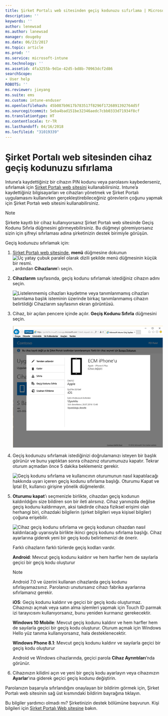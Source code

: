 ```yaml
---
title: Şirket Portalı web sitesinden geçiş kodunuzu sıfırlama | Microsoft Docs
description: ''
keywords: ''
author: lenewsad
ms.author: lanewsad
manager: dougeby
ms.date: 06/23/2017
ms.topic: article
ms.prod: ''
ms.service: microsoft-intune
ms.technology: ''
ms.assetid: 4fa3255b-9d1e-42d5-bd8b-70963dcf2d86
searchScope:
- User help
ROBOTS: ''
ms.reviewer: jieyang
ms.suite: ems
ms.custom: intune-enduser
ms.openlocfilehash: 45b087b9617b783517f8296f1726891392764d5f
ms.sourcegitcommit: 5eba4bad151be32346aedc7cbb0333d71934f8cf
ms.translationtype: HT
ms.contentlocale: tr-TR
ms.lasthandoff: 04/16/2018
ms.locfileid: "31019339"
---
```

# <a name="how-to-reset-your-device-passcode-from-the-company-portal-website"></a>Şirket Portalı web sitesinden cihaz geçiş kodunuzu sıfırlama

Intune’a kaydettiğiniz bir cihazın PIN kodunu veya parolasını kaybederseniz, sıfırlamak için [Şirket Portalı web sitesini](https://portal.manage.microsoft.com#HelpDeskDialog) kullanabilirsiniz. Intune’a kaydettiğiniz bilgisayarları ve cihazları yönetmek ve Şirket Portalı uygulamasını kullanırken gerçekleştirebileceğiniz görevlerin çoğunu yapmak için Şirket Portalı web sitesini kullanabilirsiniz.

> [!NOTE]
> Şirkete kayıtlı bir cihaz kullanıyorsanız Şirket Portalı web sitesinde Geçiş Kodunu Sıfırla düğmesini görmeyebilirsiniz. Bu düğmeyi göremiyorsanız sizin için şifreyi sıfırlaması adına şirketinizin destek birimiyle görüşün.

Geçiş kodunuzu sıfırlamak için:

1. [Şirket Portalı web sitesinde](https://portal.manage.microsoft.com#HelpDeskDialog), __menü__ düğmesine dokunun ![Üç yatay çubuk paralel olarak dizili şekilde menü düğmesinin küçük bir resmi.](/intune/media/CP_hamburger_menu.png), ardından __Cihazlarım__’ı seçin.

2. __Cihazlarım__ sayfasında, geçiş kodunu sıfırlamak istediğiniz cihazın adını seçin.

   ![Listelenmemiş cihazları kaydetme veya tanımlanmamış cihazları tanımlama başlık isteminin üzerinde birkaç tanımlanmamış cihazın belirtildiği Cihazlarım sayfasının ekran görüntüsü.](./media/macOS_enroll_002_tap_here_banner.png)

3. Cihaz, bir açılan pencere içinde açılır. **Geçiş Kodunu Sıfırla** düğmesini seçin.

   ![Şirket Portalı web sitesinde seçilen bir cihaza yönelik Yeniden Adlandır, Kaldır, Cihazı Sıfırla, Geçiş Kodunu Sıfırla ve Uzaktan Kilitleme dahil tüm seçenekler. ](./media/iwp-screen-with-all-options.png)

4. Geçiş kodunuzu sıfırlamak istediğinizi doğrulamanızı isteyen bir başlık görünür ve bunu yaptıktan sonra cihazınız oturumunuzu kapatır. Tekrar oturum açmadan önce 5 dakika beklemeniz gerekir.

   ![Geçiş kodunu sıfırlama ve kullanıcının oturumunun nasıl kapatılacağı hakkında uyarı içeren geçiş kodunu sıfırlama başlığı. Oturumu Kapat ve İptal Et, kullanıcı girişine yönelik düğmelerdir.](./media/iwp-reset-passcode-popup.png)

5. **Oturumu kapat**’ı seçmenizle birlikte, cihazdan geçiş kodunun kaldırıldığını size bildiren son bir ileti alırsınız. Cihaz yanınızda değilse geçiş kodunu kaldırmayın, aksi takdirde cihaza fiziksel erişimi olan herhangi biri, cihazdaki bilgilerin (şirket bilgileri veya kişisel bilgiler) çoğuna erişebilir. 

   ![Cihaz geçiş kodunu sıfırlama ve geçiş kodunun cihazdan nasıl kaldırılacağı uyarısıyla birlikte ikinci geçiş kodunu sıfırlama başlığı. Cihaz ayarlarına giderek yeni bir geçiş kodu belirlemenizi de önerir.](./media/iwp-reset-passcode-2nd-popup.png)

   Farklı cihazların farklı türlerde geçiş kodları vardır.

   **Android**: Mevcut geçiş kodunu kaldırır ve hem harfler hem de sayılarla geçici bir geçiş kodu oluşturur 
  
   > [!NOTE]
   > Android 7.0 ve üzerini kullanan cihazlarda geçiş kodunu sıfırlayamazsınız. Parolanızı unutursanız cihazı fabrika ayarlarına sıfırlamanız gerekir.

   **iOS**: Geçiş kodunu kaldırır ve geçici bir geçiş kodu oluşturmaz. Cihazınızı açmak veya satın alma işlemleri yapmak için Touch ID parmak izi tarayıcısını kullanıyorsanız, bunu yeniden kurmanız gerekecektir.

   **Windows 10 Mobile**: Mevcut geçiş kodunu kaldırır ve hem harfler hem de sayılarla geçici bir geçiş kodu oluşturur. Oturum açmak için Windows Hello yüz tanıma kullanıyorsanız, hala desteklenecektir.
    
   **Windows Phone 8.1**: Mevcut geçiş kodunu kaldırır ve sayılarla geçici bir geçiş kodu oluşturur

   Android ve Windows cihazlarında, geçici parola **Cihaz Ayrıntıları**’nda görünür. 

6. Cihazınızın kilidini açın ve yeni bir geçiş kodu ayarlayın veya cihazınızın **Ayarlar**’ına giderek geçici geçiş kodunu değiştirin.

Parolanızın başarıyla sıfırlandığını onaylayan bir bildirim görmek için, Şirket Portalı web sitesinin sağ üst kısmındaki bildirim bayrağına tıklayın.

Bu bilgiler yardımcı olmadı mı? Şirketinizin destek bölümüne başvurun. Kişi bilgileri için [Şirket Portalı Web sitesine](https://portal.manage.microsoft.com#HelpDeskDialog) bakın.
